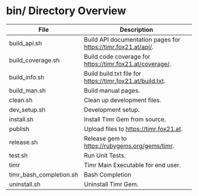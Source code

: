 # bin/ Directory Overview

| File | Description |
|------|-------------|
| build_api.sh | Build API documentation pages for <https://timr.fox21.at/api/>. |
| build_coverage.sh | Build code coverage for <https://timr.fox21.at/coverage/>. |
| build_info.sh | Build build.txt file for <https://timr.fox21.at/build.txt>. |
| build_man.sh | Build manual pages. |
| clean.sh | Clean up development files. |
| dev_setup.sh | Development setup. |
| install.sh | Install Timr Gem from source. |
| publish | Upload files to <https://timr.fox21.at>. |
| release.sh | Release gem to <https://rubygems.org/gems/timr>. |
| test.sh | Run Unit Tests. |
| timr | Timr Main Executable for end user. |
| timr_bash_completion.sh | Bash Completion |
| uninstall.sh | Uninstall Timr Gem. |
